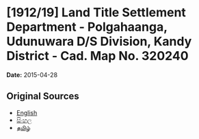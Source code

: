# [1912/19] Land Title Settlement Department - Polgahaanga, Udunuwara D/S Division, Kandy District - Cad. Map No. 320240

**Date:** 2015-04-28

## Original Sources

- [English](https://documents.gov.lk/view/extra-gazettes/2015/4/1912-19_E.pdf)
- [සිංහල](https://documents.gov.lk/view/extra-gazettes/2015/4/1912-19_S.pdf)
- [தமிழ்](https://documents.gov.lk/view/extra-gazettes/2015/4/1912-19_T.pdf)
